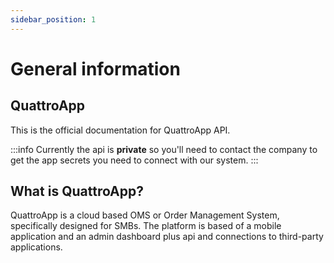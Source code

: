 ```yaml
---
sidebar_position: 1
---
```


# General information
## QuattroApp

This is the official documentation for QuattroApp API.  

:::info
Currently the api is **private** so you'll need to contact the company to get the app secrets you need to connect with our system.
:::


## What is QuattroApp?

QuattroApp is a cloud based OMS or Order Management System, specifically designed for SMBs. The platform is based of a mobile application and an admin dashboard plus api and connections to third-party applications.
